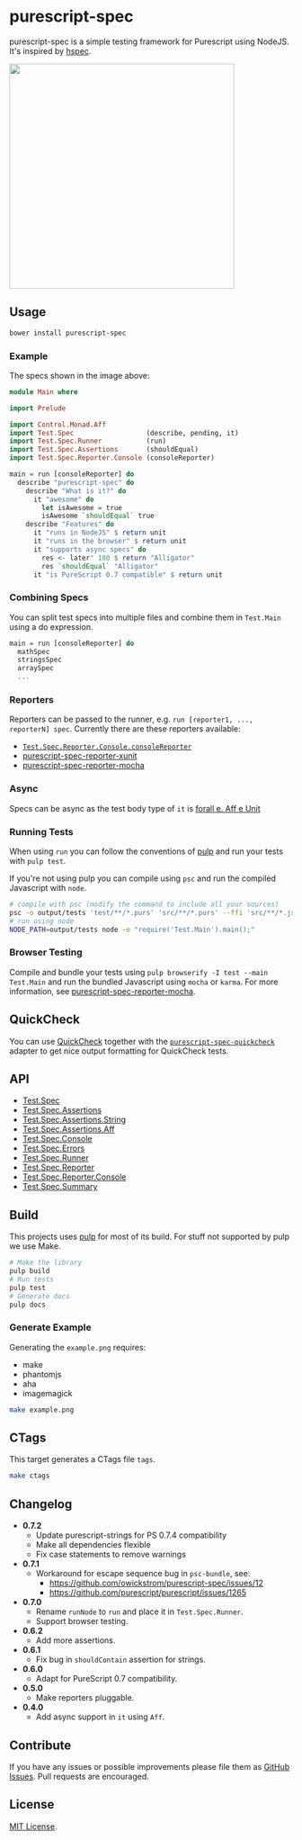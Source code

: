 # purescript-spec

purescript-spec is a simple testing framework for Purescript using NodeJS. It's
inspired by [hspec](http://hspec.github.io/).

<img src="https://raw.githubusercontent.com/owickstrom/purescript-spec/master/example.png" width="400" />

## Usage

```bash
bower install purescript-spec
```

### Example

The specs shown in the image above:

```purescript
module Main where

import Prelude

import Control.Monad.Aff
import Test.Spec                  (describe, pending, it)
import Test.Spec.Runner           (run)
import Test.Spec.Assertions       (shouldEqual)
import Test.Spec.Reporter.Console (consoleReporter)

main = run [consoleReporter] do
  describe "purescript-spec" do
    describe "What is it?" do
      it "awesome" do
        let isAwesome = true
        isAwesome `shouldEqual` true
    describe "Features" do
      it "runs in NodeJS" $ return unit
      it "runs in the browser" $ return unit
      it "supports async specs" do
        res <- later' 100 $ return "Alligator"
        res `shouldEqual` "Alligator"
      it "is PureScript 0.7 compatible" $ return unit
```

### Combining Specs

You can split test specs into multiple files and combine
them in `Test.Main` using a do expression.

```purescript
main = run [consoleReporter] do
  mathSpec
  stringsSpec
  arraySpec
  ...
```

### Reporters

Reporters can be passed to the runner, e.g. `run [reporter1, ..., reporterN]
spec`. Currently there are these reporters available:

* [`Test.Spec.Reporter.Console.consoleReporter`](docs/Test/Spec/Reporter/Console.md#consolereporter)
* [purescript-spec-reporter-xunit](https://github.com/owickstrom/purescript-spec-reporter-xunit)
* [purescript-spec-reporter-mocha](https://github.com/owickstrom/purescript-spec-reporter-mocha)

### Async

Specs can be async as the test body type of `it` is
[forall e. Aff e Unit](https://github.com/slamdata/purescript-aff)

### Running Tests

When using `run` you can follow the conventions of
[pulp](https://github.com/bodil/pulp) and run your tests with `pulp test`.

If you're not using pulp you can compile using `psc` and run the compiled
Javascript with `node`.

```bash
# compile with psc (modify the command to include all your sources)
psc -o output/tests 'test/**/*.purs' 'src/**/*.purs' --ffi 'src/**/*.js'
# run using node
NODE_PATH=output/tests node -e "require('Test.Main').main();"
```

### Browser Testing

Compile and bundle your tests using `pulp browserify -I test --main Test.Main`
and run the bundled Javascript using `mocha` or `karma`. For more information,
see [purescript-spec-reporter-mocha](
https://github.com/owickstrom/purescript-spec-reporter-mocha).

## QuickCheck

You can use [QuickCheck](https://github.com/purescript/purescript-quickcheck)
together with the [`purescript-spec-quickcheck`](https://github.com/owickstrom/purescript-spec-quickcheck)
adapter to get nice output formatting for QuickCheck tests.

## API

- [Test.Spec](docs/Test/Spec.md)
- [Test.Spec.Assertions](docs/Test/Spec/Assertions.md)
- [Test.Spec.Assertions.String](docs/Test/Spec/Assertions/String.md)
- [Test.Spec.Assertions.Aff](docs/Test/Spec/Assertions/Aff.md)
- [Test.Spec.Console](docs/Test/Spec/Console.md)
- [Test.Spec.Errors](docs/Test/Spec/Errors.md)
- [Test.Spec.Runner](docs/Test/Spec/Runner.md)
- [Test.Spec.Reporter](docs/Test/Spec/Reporter.md)
- [Test.Spec.Reporter.Console](docs/Test/Spec/Reporter/Console.md)
- [Test.Spec.Summary](docs/Test/Spec/Summary.md)

## Build

This projects uses [pulp](https://github.com/bodil/pulp) for most of its
build. For stuff not supported by pulp we use Make.

```bash
# Make the library
pulp build
# Run tests
pulp test
# Generate docs
pulp docs
```

### Generate Example

Generating the `example.png` requires:

* make
* phantomjs
* aha
* imagemagick

```bash
make example.png
```

## CTags

This target generates a CTags file `tags`.

```bash
make ctags
```

## Changelog

* **0.7.2**
  * Update purescript-strings for PS 0.7.4 compatibility
  * Make all dependencies flexible
  * Fix case statements to remove warnings
* **0.7.1**
  * Workaround for escape sequence bug in `psc-bundle`, see:
    * https://github.com/owickstrom/purescript-spec/issues/12
    * https://github.com/purescript/purescript/issues/1265
* **0.7.0**
  * Rename `runNode` to `run` and place it in `Test.Spec.Runner`.
  * Support browser testing.
* **0.6.2**
  * Add more assertions.
* **0.6.1**
  * Fix bug in `shouldContain` assertion for strings.
* **0.6.0**
  * Adapt for PureScript 0.7 compatibility.
* **0.5.0**
  * Make reporters pluggable.
* **0.4.0**
  * Add async support in `it` using `Aff`.

## Contribute

If you have any issues or possible improvements please file them as
[GitHub Issues](https://github.com/owickstrom/purescript-spec/issues). Pull
requests are encouraged.

## License

[MIT License](LICENSE.md).
